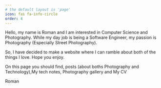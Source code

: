 ```yaml
---
# the default layout is 'page'
icon: fas fa-info-circle
order: 4
---
```



Hello, my name is Roman and I am interested in Computer Science and Photography. While my day job is being a Software Engineer, my passion is Photography (Especially Street Photography).

So, I have decided to make a website where I can ramble about both of the things I love. Hope you enjoy.

On this page you should find, posts (about boths Photography and Technology),My tech notes, Photography gallery and My CV

Roman

